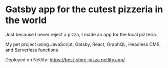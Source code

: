 # Gatsby app for the cutest pizzeria in the world 

Just because I never reject a pizza, I made an app for the local pizzeria.

My pet project using JavaScript, Gatsby, React, GraphQL, Headless CMS, and Serverless functions 

Deployed on Netlify: https://best-shire-pizza.netlify.app/ 
